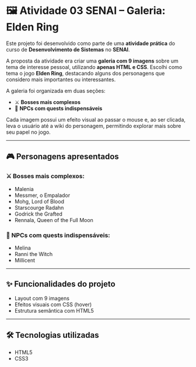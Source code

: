 
# 🖼️ Atividade 03 SENAI – Galeria: Elden Ring

Este projeto foi desenvolvido como parte de uma **atividade prática** do curso de **Desenvolvimento de Sistemas** no **SENAI**.

A proposta da atividade era criar uma **galeria com 9 imagens** sobre um tema de interesse pessoal, utilizando **apenas HTML e CSS**. Escolhi como tema o jogo **Elden Ring**, destacando alguns dos personagens que considero mais importantes ou interessantes.

A galeria foi organizada em duas seções:

- ⚔️ **Bosses mais complexos**
- 🔮 **NPCs com quests indispensáveis**

Cada imagem possui um efeito visual ao passar o mouse e, ao ser clicada, leva o usuário até a wiki do personagem, permitindo explorar mais sobre seu papel no jogo.

---

## 🎮 Personagens apresentados

### ⚔️ Bosses mais complexos:
- Malenia
- Messmer, o Empalador
- Mohg, Lord of Blood
- Starscourge Radahn
- Godrick the Grafted
- Rennala, Queen of the Full Moon

### 🔮 NPCs com quests indispensáveis:
- Melina
- Ranni the Witch
- Millicent

---

## ✨ Funcionalidades do projeto

- Layout com 9 imagens
- Efeitos visuais com CSS (hover)
- Estrutura semântica com HTML5

---

## 🛠️ Tecnologias utilizadas

- HTML5
- CSS3
